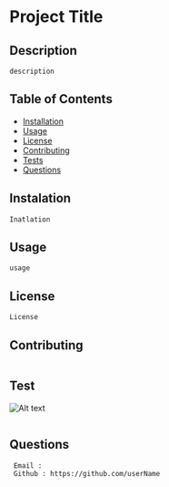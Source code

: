 # Project Title 

## Description
```
description
```

## Table of Contents
    
  * [Installation](#instalation)
  * [Usage](#usage)
  * [License](#license)
  * [Contributing](#contributing)
  * [Tests](#test)
  * [Questions](#questions)

## Instalation
```
Inatlation
```

## Usage
```
usage
```

## License

```
License
```

## Contributing
```
```

## Test

![Alt text](../img/questions.jpg?raw=true "User Questions") 
```
```
## Questions
```
 Email : 
 Github : https://github.com/userName
````

